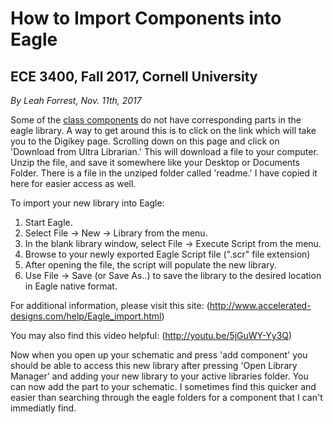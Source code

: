 # How to Import Components into Eagle

## ECE 3400, Fall 2017, Cornell University

*By Leah Forrest, Nov. 11th, 2017*

Some of the [class components](SuggestedComponents.md) do not have corresponding parts in the eagle library. A way to get around this is to click on the link which will take you to the Digikey page. Scrolling down on this page and click on 'Download from Ultra Librarian.' This will download a file to your computer. Unzip the file, and save it somewhere like your Desktop or Documents Folder. There is a file in the unziped folder called 'readme.' I have copied it here for easier access as well. 

To import your new library into Eagle:
1. Start Eagle.
2. Select File -> New -> Library from the menu.
3. In the blank library window, select File -> Execute Script from the menu.
5. Browse to your newly exported Eagle Script file (".scr" file extension)
6. After opening the file, the script will populate the new library.
7. Use File -> Save (or Save As..) to save the library to the desired location in Eagle native format.

For additional information, please visit this site:
(http://www.accelerated-designs.com/help/Eagle_import.html)

You may also find this video helpful:
(http://youtu.be/5jGuWY-Yy3Q)

Now when you open up your schematic and press 'add component' you should be able to access this new library after pressing 'Open Library Manager' and adding your new library to your active libraries folder. You can now add the part to your schematic. I sometimes find this quicker and easier than searching through the eagle folders for a component that I can't immediatly find. 

